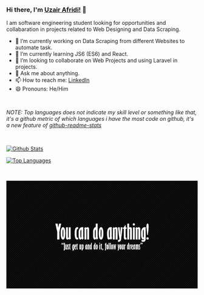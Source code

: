 ### Hi there, I'm [Uzair Afridi!](https://github.com/uzairafridi00) 👋

I am software engineering student looking for opportunities and collabaration in projects related to Web Designing and Data Scraping.

- 🔭 I’m currently working on Data Scraping from different Websites to automate task.
- 🌱 I’m currently learning JS6 (ES6) and React.
- 👯 I’m looking to collaborate on Web Projects and using Laravel in projects.
- 💬 Ask me about anything.
- 📫 How to reach me: [LinkedIn](https://www.linkedin.com/in/uzair-afridi-011bbb199)
- 😄 Pronouns: He/Him

<br />

*NOTE: Top languages does not indicate my skill level or something like that, it's a github metric of which languages i have the most code on github, it's a new feature of [github-readme-stats](https://github.com/anuraghazra/github-readme-stats)*

<br />

[![Github Stats](https://github-readme-stats.vercel.app/api?username=uzairafridi00&show_icons=true&theme=radical)](https://github.com/uzairafridi00/github-readme-stats)

[![Top Languages](https://github-readme-stats.vercel.app/api/top-langs/?username=uzairafridi00&layout=compact&theme=material-palenight)](https://github.com/uzairafridi00/github-readme-stats)

<br />

![You Can Do](https://github.com/uzairafridi00/uzairafridi00/blob/main/images/you_can_do.jpg)
